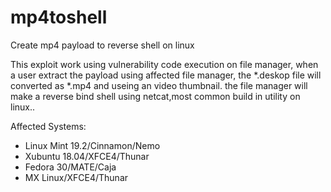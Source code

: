 # mp4toshell
Create mp4 payload to reverse shell on linux

This exploit work using vulnerability code execution on file manager,
when a user extract the payload using affected file manager, the *.deskop file will converted as *.mp4 and useing an video thumbnail.
the file manager will make a reverse bind shell using netcat,most common
build in utility on linux..

Affected Systems:

- Linux Mint 19.2/Cinnamon/Nemo
- Xubuntu 18.04/XFCE4/Thunar
- Fedora 30/MATE/Caja
- MX Linux/XFCE4/Thunar

